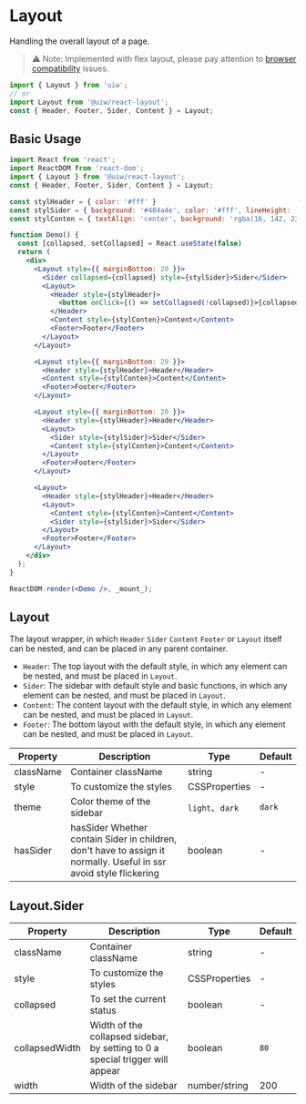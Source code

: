 Layout
===

Handling the overall layout of a page.

> ⚠️ Note: Implemented with flex layout, please pay attention to [browser compatibility](http://caniuse.com/#search=flex) issues.
<!--rehype:style=border-left: 8px solid #ffe564;background-color: #ffe56440;padding: 12px 16px;-->

<!--rehype-->
```jsx
import { Layout } from 'uiw';
// or
import Layout from '@uiw/react-layout';
const { Header, Footer, Sider, Content } = Layout;
```

## Basic Usage

<!--rehype:bgWhite=true&codeSandbox=true&codePen=true&noScroll=true-->
```jsx
import React from 'react';
import ReactDOM from 'react-dom';
import { Layout } from '@uiw/react-layout';
const { Header, Footer, Sider, Content } = Layout;

const stylHeader = { color: '#fff' }
const stylSider = { background: '#484a4e', color: '#fff', lineHeight: `120px`, textAlign: 'center' }
const stylConten = { textAlign: 'center', background: 'rgba(16, 142, 233, 1)', minHeight: 120, lineHeight: '120px', color: '#fff' }

function Demo() {
  const [collapsed, setCollapsed] = React.useState(false)
  return (
    <div>
      <Layout style={{ marginBottom: 20 }}>
        <Sider collapsed={collapsed} style={stylSider}>Sider</Sider>
        <Layout>
          <Header style={stylHeader}>
            <button onClick={() => setCollapsed(!collapsed)}>{collapsed ? '>>' : '<<'}</button>
          </Header>
          <Content style={stylConten}>Content</Content>
          <Footer>Footer</Footer>
        </Layout>
      </Layout>

      <Layout style={{ marginBottom: 20 }}>
        <Header style={stylHeader}>Header</Header>
        <Content style={stylConten}>Content</Content>
        <Footer>Footer</Footer>
      </Layout>

      <Layout style={{ marginBottom: 20 }}>
        <Header style={stylHeader}>Header</Header>
        <Layout>
          <Sider style={stylSider}>Sider</Sider>
          <Content style={stylConten}>Content</Content>
        </Layout>
        <Footer>Footer</Footer>
      </Layout>

      <Layout>
        <Header style={stylHeader}>Header</Header>
        <Layout>
          <Content style={stylConten}>Content</Content>
          <Sider style={stylSider}>Sider</Sider>
        </Layout>
        <Footer>Footer</Footer>
      </Layout>
    </div>
  );
}

ReactDOM.render(<Demo />, _mount_);
```

## Layout

The layout wrapper, in which `Header` `Sider` `Content` `Footer` or `Layout` itself can be nested, and can be placed in any parent container.

- `Header`: The top layout with the default style, in which any element can be nested, and must be placed in `Layout`.
- `Sider`: The sidebar with default style and basic functions, in which any element can be nested, and must be placed in `Layout`.
- `Content`: The content layout with the default style, in which any element can be nested, and must be placed in `Layout`.
- `Footer`: The bottom layout with the default style, in which any element can be nested, and must be placed in `Layout`.

| Property | Description | Type | Default |
|--------- |-------- |--------- |-------- |
| className | Container className | string | - |
| style | To customize the styles | CSSProperties | - |
| theme | Color theme of the sidebar | `light`、`dark` | `dark` |
| hasSider | hasSider	Whether contain Sider in children, don't have to assign it normally. Useful in ssr avoid style flickering | boolean | - |

## Layout.Sider

| Property | Description | Type | Default |
|--------- |-------- |--------- |-------- |
| className | Container className | string | - |
| style | To customize the styles | CSSProperties | - |
| collapsed | To set the current status | boolean | - |
| collapsedWidth | Width of the collapsed sidebar, by setting to 0 a special trigger will appear | boolean | `80` |
| width | Width of the sidebar | number/string | 200 |

